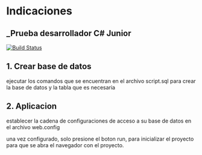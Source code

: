 # Indicaciones
## _Prueba desarrollador C# Junior


[![Build Status](https://travis-ci.org/joemccann/dillinger.svg?branch=master)](https://travis-ci.org/joemccann/dillinger)

## 1. Crear base de datos

ejecutar los comandos que se encuentran en el archivo script.sql 
para crear la base de datos y la tabla que es necesaria 

## 2. Aplicacion

establecer la cadena de configuraciones de acceso a su base de datos
en el archivo web.config

una vez configurado, solo presione el boton run, para inicializar el proyecto para que se abra el navegador con el proyecto.
